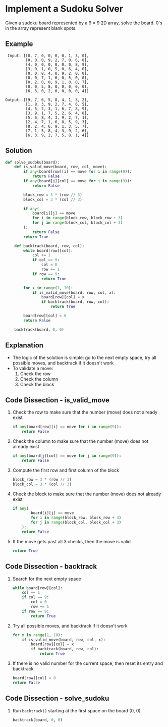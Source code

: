 # Implement a Sudoku Solver
Given a sudoku board represented by a 9 &times; 9 2D array, solve the board. 0's in the array represent blank spots.

## Example
```
 Input: [[0, 7, 0, 0, 0, 0, 1, 3, 0],
         [0, 0, 0, 9, 2, 7, 0, 6, 0],
         [4, 0, 0, 0, 0, 0, 0, 8, 9],
         [3, 0, 1, 0, 5, 0, 6, 4, 0],
         [0, 0, 8, 4, 0, 9, 2, 0, 0],
         [0, 0, 7, 1, 6, 0, 5, 0, 0],
         [0, 2, 0, 0, 9, 1, 0, 0, 7],
         [0, 0, 5, 8, 0, 0, 0, 0, 0],
         [6, 3, 0, 2, 0, 0, 0, 0, 4]]

Output: [[9, 7, 6, 5, 8, 4, 1, 3, 2],
         [1, 8, 3, 9, 2, 7, 4, 6, 5],
         [4, 5, 2, 3, 1, 6, 7, 8, 9],
         [3, 9, 1, 7, 5, 2, 6, 4, 8],
         [5, 6, 8, 4, 3, 9, 2, 7, 1],
         [2, 4, 7, 1, 6, 8, 5, 9, 3],
         [8, 2, 4, 6, 9, 1, 3, 5, 7],
         [7, 1, 5, 8, 4, 3, 9, 2, 6],
         [6, 3, 9, 2, 7, 5, 8, 1, 4]]
```

## Solution
```python
def solve_sudoku(board):
    def is_valid_move(board, row, col, move):
        if any(board[row][i] == move for i in range(9)):
            return False
        if any(board[j][col] == move for j in range(9)):
            return False

        block_row = 3 * (row // 3)
        block_col = 3 * (col // 3)

        if any(
            board[i][j] == move
            for i in range(block_row, block_row + 3)
            for j in range(block_col, block_col + 3)
        ):
            return False
        return True

    def backtrack(board, row, col):
        while board[row][col]:
            col += 1
            if col == 9:
                col = 0
                row += 1
            if row == 9:
                return True

        for x in range(1, 10):
            if is_valid_move(board, row, col, x):
                board[row][col] = x
                if backtrack(board, row, col):
                    return True

        board[row][col] = 0
        return False

    backtrack(board, 0, 0)
```

## Explanation
* The logic of the solution is simple: go to the next empty space, try all possible moves, and backtrack if it doesn't work
* To validate a move:
    1. Check the row
    2. Check the column
    3. Check the block

## Code Dissection - is_valid_move
1. Check the row to make sure that the number (move) does not already exist
    ```python
    if any(board[row][i] == move for i in range(9)):
        return False
    ```
2. Check the column to make sure that the number (move) does not already exist
    ```python
    if any(board[j][col] == move for j in range(9)):
        return False
    ```
3. Compute the first row and first column of the block
    ```python
    block_row = 3 * (row // 3)
    block_col = 3 * (col // 3)
    ```
4. Check the block to make sure that the number (move) does not already exist
    ```python
    if any(
            board[i][j] == move
            for i in range(block_row, block_row + 3)
            for j in range(block_col, block_col + 3)
        ):
        return False
    ```
5. If the move gets past all 3 checks, then the move is valid
    ```python
    return True
    ```

## Code Dissection - backtrack
1. Search for the next empty space
    ```python
    while board[row][col]:
        col += 1
        if col == 9:
            col = 0
            row += 1
        if row == 9:
            return True
    ```
2. Try all possible moves, and backtrack if it doesn't work
    ```python
    for x in range(1, 10):
        if is_valid_move(board, row, col, x):
            board[row][col] = x
            if backtrack(board, row, col):
                return True
    ```
3. If there is no valid number for the current space, then reset its entry and backtrack
    ```python
    board[row][col] = 0
    return False
    ```

## Code Dissection - solve_sudoku
1. Run `backtrack()` starting at the first space on the board (0, 0)
    ```python
    backtrack(board, 0, 0)
    ```